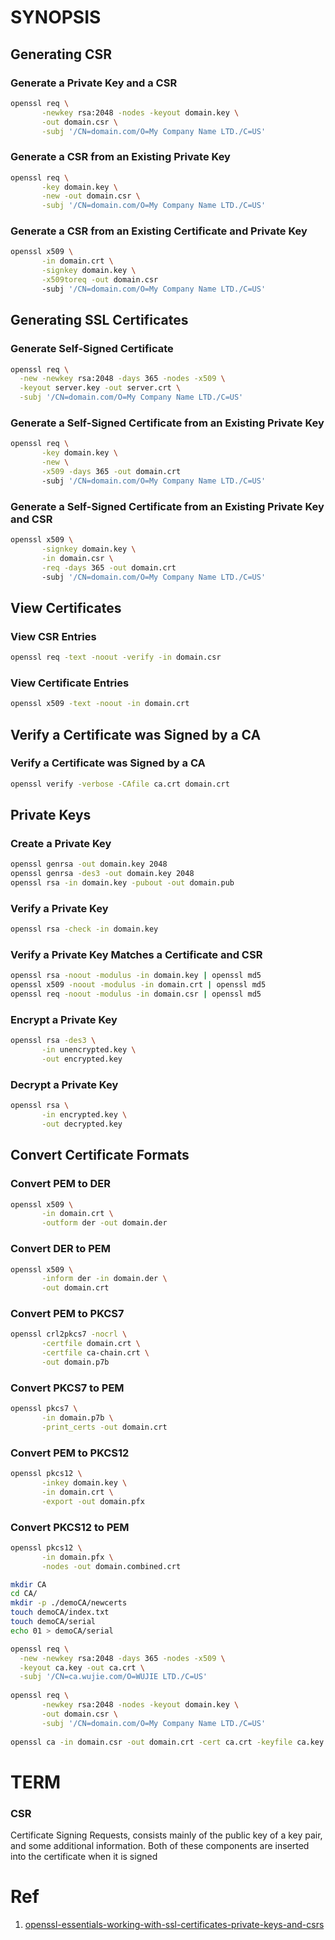 # SYNOPSIS

## Generating CSR

### Generate a Private Key and a CSR
```sh
openssl req \
       -newkey rsa:2048 -nodes -keyout domain.key \
       -out domain.csr \
       -subj '/CN=domain.com/O=My Company Name LTD./C=US'
```

### Generate a CSR from an Existing Private Key
```sh
openssl req \
       -key domain.key \
       -new -out domain.csr \
       -subj '/CN=domain.com/O=My Company Name LTD./C=US'
```

### Generate a CSR from an Existing Certificate and Private Key
```sh
openssl x509 \
       -in domain.crt \
       -signkey domain.key \
       -x509toreq -out domain.csr
       -subj '/CN=domain.com/O=My Company Name LTD./C=US'
```

## Generating SSL Certificates

### Generate Self-Signed Certificate
```sh
openssl req \
  -new -newkey rsa:2048 -days 365 -nodes -x509 \
  -keyout server.key -out server.crt \
  -subj '/CN=domain.com/O=My Company Name LTD./C=US'
```

### Generate a Self-Signed Certificate from an Existing Private Key
```sh
openssl req \
       -key domain.key \
       -new \
       -x509 -days 365 -out domain.crt
       -subj '/CN=domain.com/O=My Company Name LTD./C=US'
```

### Generate a Self-Signed Certificate from an Existing Private Key and CSR
```sh
openssl x509 \
       -signkey domain.key \
       -in domain.csr \
       -req -days 365 -out domain.crt
       -subj '/CN=domain.com/O=My Company Name LTD./C=US'
```

## View Certificates

### View CSR Entries
```sh
openssl req -text -noout -verify -in domain.csr
```

### View Certificate Entries
```sh
openssl x509 -text -noout -in domain.crt
```

## Verify a Certificate was Signed by a CA

### Verify a Certificate was Signed by a CA
```sh
openssl verify -verbose -CAfile ca.crt domain.crt
```

## Private Keys
### Create a Private Key
```sh
openssl genrsa -out domain.key 2048
openssl genrsa -des3 -out domain.key 2048
openssl rsa -in domain.key -pubout -out domain.pub
```
### Verify a Private Key
```sh
openssl rsa -check -in domain.key
```
### Verify a Private Key Matches a Certificate and CSR
```sh
openssl rsa -noout -modulus -in domain.key | openssl md5
openssl x509 -noout -modulus -in domain.crt | openssl md5
openssl req -noout -modulus -in domain.csr | openssl md5
```
### Encrypt a Private Key
```sh
openssl rsa -des3 \
       -in unencrypted.key \
       -out encrypted.key
```
### Decrypt a Private Key
```sh
openssl rsa \
       -in encrypted.key \
       -out decrypted.key
```

## Convert Certificate Formats
### Convert PEM to DER
```sh
openssl x509 \
       -in domain.crt \
       -outform der -out domain.der
```
### Convert DER to PEM
```sh
openssl x509 \
       -inform der -in domain.der \
       -out domain.crt
```
### Convert PEM to PKCS7
```sh
openssl crl2pkcs7 -nocrl \
       -certfile domain.crt \
       -certfile ca-chain.crt \
       -out domain.p7b
```
### Convert PKCS7 to PEM
```sh
openssl pkcs7 \
       -in domain.p7b \
       -print_certs -out domain.crt
```
### Convert PEM to PKCS12
```sh
openssl pkcs12 \
       -inkey domain.key \
       -in domain.crt \
       -export -out domain.pfx
```
### Convert PKCS12 to PEM
```sh
openssl pkcs12 \
       -in domain.pfx \
       -nodes -out domain.combined.crt
```

```sh
mkdir CA
cd CA/
mkdir -p ./demoCA/newcerts
touch demoCA/index.txt
touch demoCA/serial
echo 01 > demoCA/serial

openssl req \
  -new -newkey rsa:2048 -days 365 -nodes -x509 \
  -keyout ca.key -out ca.crt \
  -subj '/CN=ca.wujie.com/O=WUJIE LTD./C=US'
  
openssl req \
       -newkey rsa:2048 -nodes -keyout domain.key \
       -out domain.csr \
       -subj '/CN=domain.com/O=My Company Name LTD./C=US'
	
openssl ca -in domain.csr -out domain.crt -cert ca.crt -keyfile ca.key
```

# TERM

### CSR 
Certificate Signing Requests, consists mainly of the public key of a key pair, and some additional information. Both of these components are inserted into the certificate when it is signed


# Ref
1.  [openssl-essentials-working-with-ssl-certificates-private-keys-and-csrs](https://www.digitalocean.com/community/tutorials/openssl-essentials-working-with-ssl-certificates-private-keys-and-csrs)


